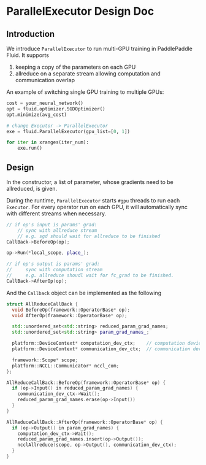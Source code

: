 # ParallelExecutor Design Doc

## Introduction

We introduce `ParallelExecutor` to run multi-GPU training in PaddlePaddle Fluid. It supports
1. keeping a copy of the parameters on each GPU
1. allreduce on a separate stream allowing computation and communication overlap

An example of switching single GPU training to multiple GPUs:
```python
cost = your_neural_network()
opt = fluid.optimizer.SGDOptimizer()
opt.minimize(avg_cost)

# change Executor -> ParallelExecutor
exe = fluid.ParallelExecutor(gpu_list=[0, 1])

for iter in xranges(iter_num):
    exe.run()
```

## Design

In the constructor, a list of parameter, whose gradients need to be allreduced, is given.

During the runtime, `ParallelExecutor` starts `#gpu` threads to run each `Executor`. For every
operator run on each GPU, it will automatically sync with different streams when necessary.

```c++
// if op's input is params' grad:
    // sync with allreduce stream
    // e.g. sgd should wait for allreduce to be finished
CallBack->BeforeOp(op);

op->Run(*local_scope, place_);

// if op's output is params' grad:
//     sync with computation stream
//     e.g. allreduce shoudl wait for fc_grad to be finished.
CallBack->AfterOp(op);
```

And the `Callback` object can be implemented as the following

```c++
struct AllReduceCallBack {
  void BeforeOp(framework::OperatorBase* op);
  void AfterOp(framework::OperatorBase* op);

  std::unordered_set<std::string> reduced_param_grad_names;
  std::unordered_set<std::string> param_grad_names_;

  platform::DeviceContext* computation_dev_ctx;    // computation device context
  platform::DeviceContext* communication_dev_ctx;  // communication device context

  framework::Scope* scope;
  platform::NCCL::Communicator* nccl_com;
};

AllReduceCallBack::BeforeOp(framework::OperatorBase* op) {
  if (op->Input() in reduced_param_grad_names) {
    communication_dev_ctx->Wait();
    reduced_param_grad_names.erase(op->Input())
  }
}

AllReduceCallBack::AfterOp(framework::OperatorBase* op) {
  if (op->Output() in param_grad_names) {
    computation_dev_ctx->Wait();
    reduced_param_grad_names.insert(op->Output());
    ncclAllreduce(scope, op->Output(), communication_dev_ctx);
  }
}
```
